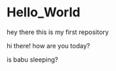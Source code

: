 # Hello_World
hey there this is my first repository

hi there!
how are you today?

is babu sleeping?
